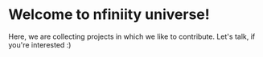 # Welcome to nfiniity universe!

Here, we are collecting projects in which we like to contribute.
Let's talk, if you're interested :)
